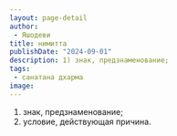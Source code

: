 ```yaml
---
layout: page-detail
author:
 - Яшодеви
title: нимитта
publishDate: "2024-09-01"
description: 1) знак, предзнаменование;
tags:
 - санатана дхарма
image: 
---
```


1) знак, предзнаменование;
2) условие, действующая причина.

